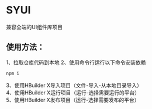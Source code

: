 SYUI
===========================
兼容全端的UI组件库项目

使用方法：
---------------------------
1、拉取仓库代码到本地
2、使用命令行运行以下命令安装依赖
```js
npm i
```
3、使用HBuilder X导入项目（文件-导入-从本地目录导入）<br>
4、使用HBuilder X运行项目（运行-选择需要运行的平台）<br>
5、使用HBuilder X发布项目（运行-选择需要发布的平台）<br>
